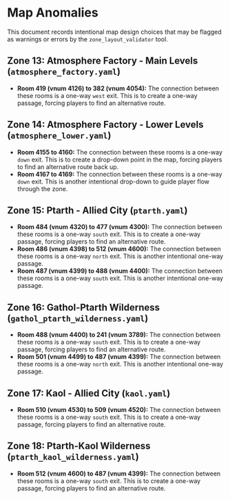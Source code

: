 # Map Anomalies

This document records intentional map design choices that may be flagged as warnings or errors by the `zone_layout_validator` tool.

## Zone 13: Atmosphere Factory - Main Levels (`atmosphere_factory.yaml`)

- **Room 419 (vnum 4126) to 382 (vnum 4054):** The connection between these rooms is a one-way `west` exit. This is to create a one-way passage, forcing players to find an alternative route.

## Zone 14: Atmosphere Factory - Lower Levels (`atmosphere_lower.yaml`)

- **Room 4155 to 4160:** The connection between these rooms is a one-way `down` exit. This is to create a drop-down point in the map, forcing players to find an alternative route back up.
- **Room 4167 to 4169:** The connection between these rooms is a one-way `down` exit. This is another intentional drop-down to guide player flow through the zone.

## Zone 15: Ptarth - Allied City (`ptarth.yaml`)

- **Room 484 (vnum 4320) to 477 (vnum 4300):** The connection between these rooms is a one-way `south` exit. This is to create a one-way passage, forcing players to find an alternative route.
- **Room 486 (vnum 4398) to 512 (vnum 4600):** The connection between these rooms is a one-way `north` exit. This is another intentional one-way passage.
- **Room 487 (vnum 4399) to 488 (vnum 4400):** The connection between these rooms is a one-way `south` exit. This is another intentional one-way passage.

## Zone 16: Gathol-Ptarth Wilderness (`gathol_ptarth_wilderness.yaml`)

- **Room 488 (vnum 4400) to 241 (vnum 3789):** The connection between these rooms is a one-way `south` exit. This is to create a one-way passage, forcing players to find an alternative route.
- **Room 501 (vnum 4499) to 487 (vnum 4399):** The connection between these rooms is a one-way `north` exit. This is another intentional one-way passage.

## Zone 17: Kaol - Allied City (`kaol.yaml`)

- **Room 510 (vnum 4530) to 509 (vnum 4520):** The connection between these rooms is a one-way `south` exit. This is to create a one-way passage, forcing players to find an alternative route.

## Zone 18: Ptarth-Kaol Wilderness (`ptarth_kaol_wilderness.yaml`)

- **Room 512 (vnum 4600) to 487 (vnum 4399):** The connection between these rooms is a one-way `south` exit. This is to create a one-way passage, forcing players to find an alternative route.

